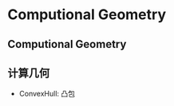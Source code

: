 ﻿Computional Geometry
====

Computional Geometry
---------------------------------
计算几何
---------------------------------

* ConvexHull: 凸包

